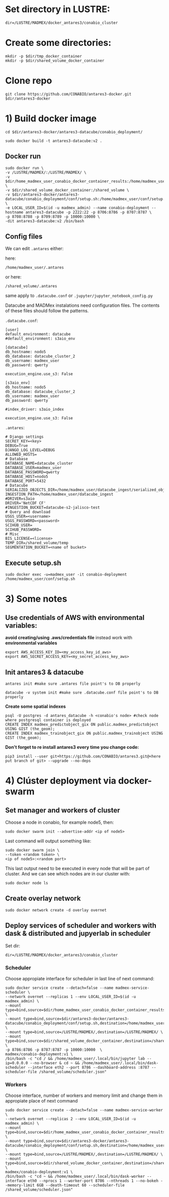 # Set directory in LUSTRE:

```
dir=/LUSTRE/MADMEX/docker_antares3/conabio_cluster
```

# Create some directories:

```
mkdir -p $dir/tmp_docker_container
mkdir -p $dir/shared_volume_docker_container
```

# Clone repo

```
git clone https://github.com/CONABIO/antares3-docker.git $dir/antares3-docker
```

# 1) Build docker image

```
cd $dir/antares3-docker/antares3-datacube/conabio_deployment/

sudo docker build -t antares3-datacube:v2 .
```

## Docker run

```
sudo docker run \
-v /LUSTRE/MADMEX/:/LUSTRE/MADMEX/ \
-v $dir/home_madmex_user_conabio_docker_container_results:/home/madmex_user/results \
-v $dir/shared_volume_docker_container:/shared_volume \
-v $dir/antares3-docker/antares3-datacube/conabio_deployment/conf/setup.sh:/home/madmex_user/conf/setup.sh \
-e LOCAL_USER_ID=$(id -u madmex_admin) --name conabio-deployment --hostname antares3-datacube -p 2222:22 -p 8706:8786 -p 8707:8787 \
-p 8708:8788 -p 8709:8789 -p 10000:10000 \
-dit antares3-datacube:v2 /bin/bash
```

## Config files

We can edit ```.antares``` either:

here:

```
/home/madmex_user/.antares
```

or here:

```
/shared_volume/.antares
```

same apply to ```.datacube.conf``` or ```.jupyter/jupyter_notebook_config.py```


Datacube and MADMex instalations need configuration files. The contents of these files should follow the patterns.

```.datacube.conf```:

```
[user]
default_environment: datacube
#default_environment: s3aio_env

[datacube]
db_hostname: nodo5
db_database: datacube_cluster_2
db_username: madmex_user
db_password: qwerty

execution_engine.use_s3: False

[s3aio_env]
db_hostname: nodo5
db_database: datacube_cluster_2
db_username: madmex_user
db_password: qwerty

#index_driver: s3aio_index

execution_engine.use_s3: False

```

```.antares```:

```
# Django settings
SECRET_KEY=<key>
DEBUG=True
DJANGO_LOG_LEVEL=DEBUG
ALLOWED_HOSTS=
# Database
DATABASE_NAME=datacube_cluster
DATABASE_USER=madmex_user
DATABASE_PASSWORD=qwerty
DATABASE_HOST=nodo5
DATABASE_PORT=5432
# Datacube
SERIALIZED_OBJECTS_DIR=/home/madmex_user/datacube_ingest/serialized_objects/
INGESTION_PATH=/home/madmex_user/datacube_ingest
#DRIVER=s3aio
DRIVER='NetCDF CF'
#INGESTION_BUCKET=datacube-s2-jalisco-test
# Query and download
USGS_USER=<username>
USGS_PASSWORD=<password>
SCIHUB_USER=
SCIHUB_PASSWORD=
# Misc
BIS_LICENSE=<license>
TEMP_DIR=/shared_volume/temp
SEGMENTATION_BUCKET=<name of bucket>
```

## Execute setup.sh

`sudo docker exec -u=madmex_user -it conabio-deployment /home/madmex_user/conf/setup.sh`


# 3) Some notes

## Use credentials of AWS with environmental variables: 

**avoid creating/using .aws/credentials file** instead work with **environmental variables**

```
export AWS_ACCESS_KEY_ID=<my_access_key_id_aws>
export AWS_SECRET_ACCESS_KEY=<my_secret_access_key_aws>
```

## Init antares3 & datacube


```
antares init #make sure .antares file point's to DB properly

datacube -v system init #make sure .datacube.conf file point's to DB properly
```

**Create some spatial indexes**

```
psql -U postgres -d antares_datacube -h <conabio's node> #check node where postgresql container is deployed
CREATE INDEX madmex_predictobject_gix ON public.madmex_predictobject USING GIST (the_geom);
CREATE INDEX madmex_trainobject_gix ON public.madmex_trainobject USING GIST (the_geom);
```

**Don't forget to re install antares3 every time you change code:**

```
pip3 install --user git+https://github.com/CONABIO/antares3.git@<here put branch of git> --upgrade --no-deps
```

# 4) Clúster deployment via docker-swarm

## Set manager and workers of cluster

Choose a node in conabio, for example node5, then:

```
sudo docker swarm init --advertise-addr <ip of node5>
```

Last command will output something like:

```
sudo docker swarm join \
--token <random token> \
<ip of node5>:<random port>
```

This last output need to be executed in every node that will be part of cluster. And we can see which nodes are in our cluster with:

```
sudo docker node ls
```

## Create overlay network

```
sudo docker network create -d overlay overnet
```

## Deploy services of scheduler and workers with dask & distributed and jupyerlab in scheduler

Set dir:

```
dir=/LUSTRE/MADMEX/docker_antares3/conabio_cluster
```


### Scheduler

Choose appropiate interface for scheduler in last line of next command:

```
sudo docker service create --detach=false --name madmex-service-scheduler \
--network overnet --replicas 1 --env LOCAL_USER_ID=$(id -u madmex_admin) \
--mount type=bind,source=$dir/home_madmex_user_conabio_docker_container_results,destination=/home/madmex_user/results \
--mount type=bind,source=$dir/antares3-docker/antares3-datacube/conabio_deployment/conf/setup.sh,destination=/home/madmex_user/conf/setup.sh \
--mount type=bind,source=/LUSTRE/MADMEX/,destination=/LUSTRE/MADMEX/ \
--mount type=bind,source=$dir/shared_volume_docker_container,destination=/shared_volume \
-p 8786:8786 -p 8787:8787 -p 10000:10000  \
madmex/conabio-deployment:v1 \
/bin/bash -c "cd / && /home/madmex_user/.local/bin/jupyter lab --ip=0.0.0.0 --no-browser & cd ~ && /home/madmex_user/.local/bin/dask-scheduler --interface eth2 --port 8786 --dashboard-address :8787 --scheduler-file /shared_volume/scheduler.json"
```


### Workers

Choose interface, number of workers and memory limit and change them in appropiate place of next command

```
sudo docker service create --detach=false --name madmex-service-worker \
--network overnet --replicas 2 --env LOCAL_USER_ID=$(id -u madmex_admin) \
--mount type=bind,source=$dir/home_madmex_user_conabio_docker_container_results,destination=/home/madmex_user/results \
--mount type=bind,source=$dir/antares3-docker/antares3-datacube/conabio_deployment/conf/setup.sh,destination=/home/madmex_user/conf/setup.sh \
--mount type=bind,source=/LUSTRE/MADMEX/,destination=/LUSTRE/MADMEX/ \
--mount type=bind,source=$dir/shared_volume_docker_container,destination=/shared_volume \
madmex/conabio-deployment:v1 \
/bin/bash -c "cd ~ && /home/madmex_user/.local/bin/dask-worker --interface eth0 --nprocs 1 --worker-port 8786 --nthreads 1 --no-bokeh --memory-limit 6GB --death-timeout 60 --scheduler-file /shared_volume/scheduler.json"
```


